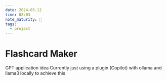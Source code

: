 ```yaml
---
date: 2024-05-12
time: 08:03
note_maturity: 🌱
tags:
  - project
---
```


# Flashcard Maker

GPT application idea
Currently just using a plugin (Copilot) with ollama and llama3 locally to achieve this 